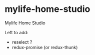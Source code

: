 # mylife-home-studio
Mylife Home Studio

Left to add:
 - reselect ?
 - redux-promise (or redux-thunk)